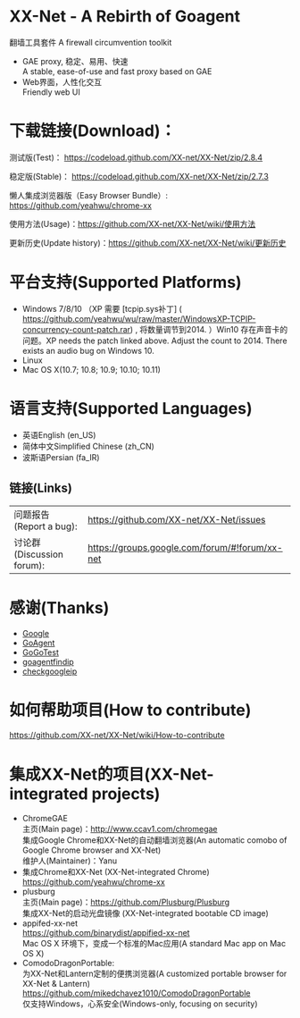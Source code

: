 

XX-Net - A Rebirth of Goagent
========
翻墙工具套件 A firewall circumvention toolkit
* GAE proxy, 稳定、易用、快速  
  A stable, ease-of-use and fast proxy based on GAE  
* Web界面，人性化交互  
  Friendly web UI  


下载链接(Download)：
==========
测试版(Test)：
https://codeload.github.com/XX-net/XX-Net/zip/2.8.4

稳定版(Stable)：
https://codeload.github.com/XX-net/XX-Net/zip/2.7.3

懒人集成浏览器版（Easy Browser Bundle）:
https://github.com/yeahwu/chrome-xx

使用方法(Usage)：https://github.com/XX-net/XX-Net/wiki/使用方法

更新历史(Update history)：https://github.com/XX-net/XX-Net/wiki/更新历史
  
  




平台支持(Supported Platforms)
================
* Windows 7/8/10 （XP 需要 [tcpip.sys补丁] ( https://github.com/yeahwu/wu/raw/master/WindowsXP-TCPIP-concurrency-count-patch.rar) , 将数量调节到2014. ）Win10 存在声音卡的问题。XP needs the patch linked above. Adjust the count to 2014. There exists an audio bug on Windows 10.
* Linux 
* Mac OS X(10.7; 10.8; 10.9; 10.10; 10.11)



语言支持(Supported Languages)
================
* 英语English (en_US)
* 简体中文Simplified Chinese (zh_CN)
* 波斯语Persian (fa_IR)


## 链接(Links)
|   |   |
| --------   | :----  |
|问题报告(Report a bug):  |https://github.com/XX-net/XX-Net/issues|
|讨论群(Discussion forum):  |https://groups.google.com/forum/#!forum/xx-net|

感谢(Thanks)
=========
* [Google](https://www.google.com)
* [GoAgent](https://github.com/phuslu/goagent)
* [GoGoTest](https://github.com/azzvx/gogotester)
* [goagentfindip](https://github.com/usrtmp/goagentfindip)
* [checkgoogleip](https://github.com/moonshawdo/checkgoogleip)


如何帮助项目(How to contribute)
==========
https://github.com/XX-net/XX-Net/wiki/How-to-contribute

集成XX-Net的项目(XX-Net-integrated projects)
===============
* ChromeGAE  
  主页(Main page)：http://www.ccav1.com/chromegae  
  集成Google Chrome和XX-Net的自动翻墙浏览器(An automatic comobo of Google Chrome browser and XX-Net)  
  维护人(Maintainer)：Yanu  
* 集成Chrome和XX-Net (XX-Net-integrated Chrome)  
  https://github.com/yeahwu/chrome-xx  
* plusburg  
  主页(Main page)：https://github.com/Plusburg/Plusburg  
  集成XX-Net的启动光盘镜像 (XX-Net-integrated bootable CD image) 
* appifed-xx-net  
  https://github.com/binarydist/appified-xx-net  
  Mac OS X 环境下，变成一个标准的Mac应用(A standard Mac app on Mac OS X)  
* ComodoDragonPortable:   
  为XX-Net和Lantern定制的便携浏览器(A customized portable browser for XX-Net & Lantern) 
  https://github.com/mikedchavez1010/ComodoDragonPortable  
  仅支持Windows，心系安全(Windows-only, focusing on security)
